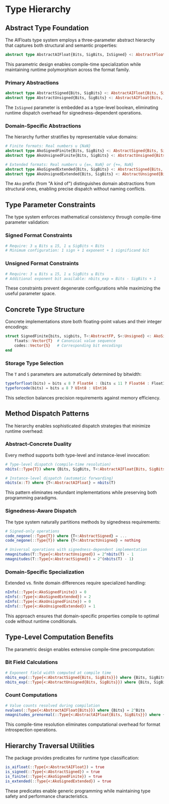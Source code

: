 # Type Hierarchy

## Abstract Type Foundation

The AIFloats type system employs a three-parameter abstract hierarchy that captures both structural and semantic properties:

```julia
abstract type AbstractAIFloat{Bits, SigBits, IsSigned} <: AbstractFloat end
```

This parametric design enables compile-time specialization while maintaining runtime polymorphism across the format family.

### Primary Abstractions

```julia
abstract type AbstractSigned{Bits, SigBits} <: AbstractAIFloat{Bits, SigBits, true} end
abstract type AbstractUnsigned{Bits, SigBits} <: AbstractAIFloat{Bits, SigBits, false} end
```

The `IsSigned` parameter is embedded as a type-level boolean, eliminating runtime dispatch overhead for signedness-dependent operations.

### Domain-Specific Abstractions

The hierarchy further stratifies by representable value domains:

```julia
# Finite formats: Real numbers ∪ {NaN}
abstract type AkoSignedFinite{Bits, SigBits} <: AbstractSigned{Bits, SigBits} end
abstract type AkoUnsignedFinite{Bits, SigBits} <: AbstractUnsigned{Bits, SigBits} end

# Extended formats: Real numbers ∪ {±∞, NaN} or {+∞, NaN}
abstract type AkoSignedExtended{Bits, SigBits} <: AbstractSigned{Bits, SigBits} end
abstract type AkoUnsignedExtended{Bits, SigBits} <: AbstractUnsigned{Bits, SigBits} end
```

The `Ako` prefix (from "A kind of") distinguishes domain abstractions from structural ones, enabling precise dispatch without naming conflicts.

## Type Parameter Constraints

The type system enforces mathematical consistency through compile-time parameter validation:

### Signed Format Constraints
```julia
# Require: 3 ≤ Bits ≤ 15, 1 ≤ SigBits < Bits
# Minimum configuration: 1 sign + 1 exponent + 1 significand bit
```

### Unsigned Format Constraints  
```julia
# Require: 3 ≤ Bits ≤ 15, 1 ≤ SigBits ≤ Bits
# Additional exponent bit available: nbits_exp = Bits - SigBits + 1
```

These constraints prevent degenerate configurations while maximizing the useful parameter space.

## Concrete Type Structure

Concrete implementations store both floating-point values and their integer encodings:

```julia
struct SignedFinite{bits, sigbits, T<:AbstractFP, S<:Unsigned} <: AkoSignedFinite{bits, sigbits}
    floats::Vector{T}  # Canonical value sequence
    codes::Vector{S}   # Corresponding bit encodings
end
```

### Storage Type Selection

The `T` and `S` parameters are automatically determined by bitwidth:

```julia
typeforfloat(bits) = bits ≤ 8 ? Float64 : (bits ≤ 11 ? Float64 : Float128)
typeforcode(bits) = bits ≤ 8 ? UInt8 : UInt16
```

This selection balances precision requirements against memory efficiency.

## Method Dispatch Patterns

The hierarchy enables sophisticated dispatch strategies that minimize runtime overhead:

### Abstract-Concrete Duality

Every method supports both type-level and instance-level invocation:

```julia
# Type-level dispatch (compile-time resolution)
nbits(::Type{T}) where {Bits, SigBits, T<:AbstractAIFloat{Bits, SigBits}} = Bits

# Instance-level dispatch (automatic forwarding)
nbits(x::T) where {T<:AbstractAIFloat} = nbits(T)
```

This pattern eliminates redundant implementations while preserving both programming paradigms.

### Signedness-Aware Dispatch

The type system naturally partitions methods by signedness requirements:

```julia
# Signed-only operations
code_negone(::Type{T}) where {T<:AbstractSigned} = ...
code_negone(::Type{T}) where {T<:AbstractUnsigned} = nothing

# Universal operations with signedness-dependent implementation
nmagnitudes(T::Type{<:AbstractUnsigned}) = 2^nbits(T) - 1
nmagnitudes(T::Type{<:AbstractSigned}) = 2^(nbits(T) - 1)
```

### Domain-Specific Specialization

Extended vs. finite domain differences require specialized handling:

```julia
nInfs(::Type{<:AkoSignedFinite}) = 0
nInfs(::Type{<:AkoSignedExtended}) = 2
nInfs(::Type{<:AkoUnsignedFinite}) = 0  
nInfs(::Type{<:AkoUnsignedExtended}) = 1
```

This approach ensures that domain-specific properties compile to optimal code without runtime conditionals.

## Type-Level Computation Benefits

The parametric design enables extensive compile-time precomputation:

### Bit Field Calculations
```julia
# Exponent field width computed at compile time
nbits_exp(::Type{<:AbstractSigned{Bits, SigBits}}) where {Bits, SigBits} = Bits - SigBits
nbits_exp(::Type{<:AbstractUnsigned{Bits, SigBits}}) where {Bits, SigBits} = Bits - SigBits + 1
```

### Count Computations
```julia
# Value counts resolved during compilation
nvalues(::Type{<:AbstractAIFloat{Bits}}) where {Bits} = 2^Bits
nmagnitudes_prenormal(::Type{<:AbstractAIFloat{Bits, SigBits}}) where {Bits, SigBits} = 2^(SigBits - 1)
```

This compile-time resolution eliminates computational overhead for format introspection operations.

## Hierarchy Traversal Utilities

The package provides predicates for runtime type classification:

```julia
is_aifloat(::Type{<:AbstractAIFloat}) = true
is_signed(::Type{<:AbstractSigned}) = true
is_finite(::Type{<:AkoSignedFinite}) = true
is_extended(::Type{<:AkoSignedExtended}) = true
```

These predicates enable generic programming while maintaining type safety and performance characteristics.